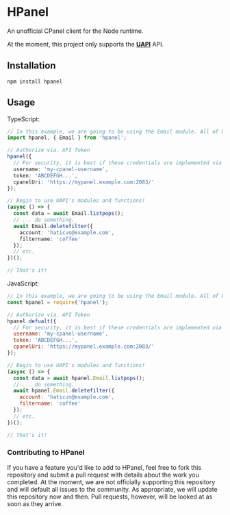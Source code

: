 # HPanel

An unofficial CPanel client for the Node runtime.

At the moment, this project only supports the [**UAPI**](https://documentation.cpanel.net/display/DD/Guide+to+UAPI) API.

## Installation

`npm install hpanel`

## Usage

TypeScript:

```ts
// In this example, we are going to be using the Email module. All of UAPI's modules are available, however.
import hpanel, { Email } from 'hpanel';

// Authorize via. API Token
hpanel({
  // For security, it is best if these credentials are implemented via a .env file.
  username: 'my-cpanel-username',
  token: 'ABCDEFGH...',
  cpanelUri: 'https://mypanel.example.com:2083/'
});

// Begin to use UAPI's modules and functions!
(async () => {
  const data = await Email.listpops();
  // ... do something.
  await Email.deletefilter({
    account: 'haticus@example.com',
    filtername: 'coffee'
  });
  // etc.
})();

// That's it!
```

JavaScript:

```js
// In this example, we are going to be using the Email module. All of UAPI's modules are available, however.
const hpanel = require('hpanel');

// Authorize via. API Token
hpanel.defualt({
  // For security, it is best if these credentials are implemented via a .env file.
  username: 'my-cpanel-username',
  token: 'ABCDEFGH...',
  cpanelUri: 'https://mypanel.example.com:2083/'
});

// Begin to use UAPI's modules and functions!
(async () => {
  const data = await hpanel.Email.listpops();
  // ... do something.
  await hpanel.Email.deletefilter({
    account: 'haticus@example.com',
    filtername: 'coffee'
  });
  // etc.
})();

// That's it!
```

### Contributing to HPanel

If you have a feature you'd like to add to HPanel, feel free to fork this repository and submit a pull request with details about the work you completed. At the moment, we are not officially supporting this repository and will default all issues to the community. As appropriate, we will update this repository now and then. Pull requests, however, will be looked at as soon as they arrive.

